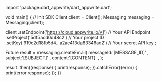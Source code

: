 import 'package:dart_appwrite/dart_appwrite.dart';

void main() { // Init SDK
  Client client = Client();
  Messaging messaging = Messaging(client);

  client
    .setEndpoint('https://cloud.appwrite.io/v1') // Your API Endpoint
    .setProject('5df5acd0d48c2') // Your project ID
    .setKey('919c2d18fb5d4...a2ae413da83346ad2') // Your secret API key
  ;

  Future result = messaging.createEmail(
    messageId:'[MESSAGE_ID]' ,
    subject:'[SUBJECT]' ,
    content:'[CONTENT]' ,
  );

  result
    .then((response) {
      print(response);
    }).catchError((error) {
      print(error.response);
  });
}}